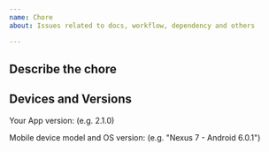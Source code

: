 ```yaml
---
name: Chore
about: Issues related to docs, workflow, dependency and others

---
```


## Describe the chore
<!-- A clear and concise description of what you want to do. -->

## Devices and Versions

<!-- Version can be found by opening the side menu and then clicking on "Settings" and then "About" -->
Your App version: (e.g. 2.1.0)

<!-- Found a bug? List all devices that reproduced it and all that doesn't -->
Mobile device model and OS version: (e.g. "Nexus 7 - Android 6.0.1")
